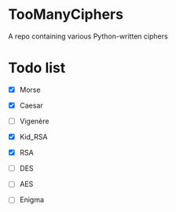 # TooManyCiphers
A repo containing various Python-written ciphers

# Todo list

- [x] Morse

- [x] Caesar

- [ ] Vigenère

- [x] Kid_RSA

- [x] RSA

- [ ] DES

- [ ] AES

- [ ] Enigma
